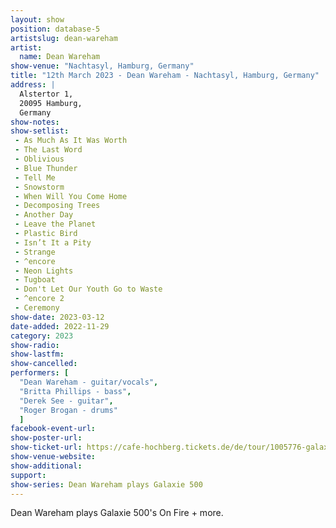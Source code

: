 ```yaml
---
layout: show
position: database-5
artistslug: dean-wareham
artist:
  name: Dean Wareham
show-venue: "Nachtasyl, Hamburg, Germany"
title: "12th March 2023 - Dean Wareham - Nachtasyl, Hamburg, Germany"
address: |
  Alstertor 1,  
  20095 Hamburg,  
  Germany
show-notes: 
show-setlist:
 - As Much As It Was Worth
 - The Last Word
 - Oblivious
 - Blue Thunder
 - Tell Me
 - Snowstorm
 - When Will You Come Home
 - Decomposing Trees
 - Another Day
 - Leave the Planet
 - Plastic Bird
 - Isn’t It a Pity
 - Strange
 - ^encore
 - Neon Lights
 - Tugboat
 - Don't Let Our Youth Go to Waste
 - ^encore 2
 - Ceremony
show-date: 2023-03-12
date-added: 2022-11-29
category: 2023
show-radio:
show-lastfm:
show-cancelled: 
performers: [
  "Dean Wareham - guitar/vocals",
  "Britta Phillips - bass",
  "Derek See - guitar",
  "Roger Brogan - drums"
  ]
facebook-event-url:
show-poster-url: 
show-ticket-url: https://cafe-hochberg.tickets.de/de/tour/1005776-galaxie_500
show-venue-website: 
show-additional:
support:
show-series: Dean Wareham plays Galaxie 500
---
```

Dean Wareham plays Galaxie 500's On Fire + more. 
